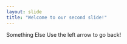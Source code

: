```yaml
---
layout: slide
title: "Welcome to our second slide!"
---
```

Something Else
Use the left arrow to go back!